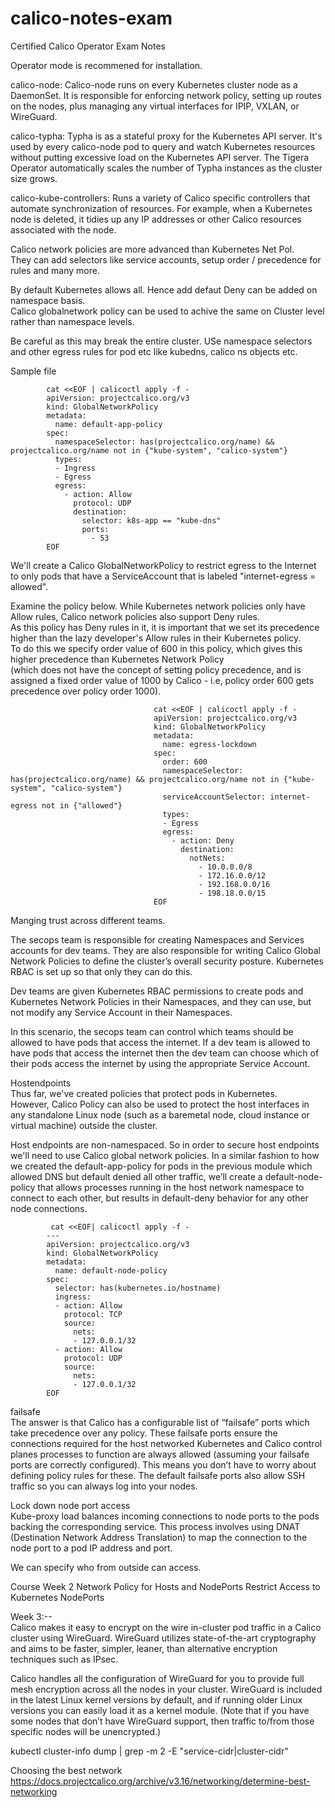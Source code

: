 # calico-notes-exam
Certified Calico Operator Exam Notes



Operator mode is recommened for installation.


calico-node: Calico-node runs on every Kubernetes cluster node as a DaemonSet. It is responsible for enforcing network policy, setting up routes on the nodes, plus managing any virtual interfaces for IPIP, VXLAN, or WireGuard.

calico-typha: Typha is as a stateful proxy for the Kubernetes API server. It's used by every calico-node pod to query and watch Kubernetes resources without putting excessive load on the Kubernetes API server.  The Tigera Operator automatically scales the number of Typha instances as the cluster size grows.

calico-kube-controllers: Runs a variety of Calico specific controllers that automate synchronization of resources. For example, when a Kubernetes node is deleted, it tidies up any IP addresses or other Calico resources associated with the node.


Calico network policies are more advanced than Kubernetes Net Pol.\
They can add selectors like service accounts, setup order / precedence for rules and many more.



By default Kubernetes allows all. Hence add defaut Deny can be added on namespace basis.\
Calico globalnetwork policy can be used to achive the same on Cluster level rather than namespace levels.


Be careful as this may break the entire cluster.
USe namespace selectors and other egress rules for pod etc like kubedns, calico ns objects etc.


Sample file

            cat <<EOF | calicoctl apply -f -
            apiVersion: projectcalico.org/v3
            kind: GlobalNetworkPolicy
            metadata:
              name: default-app-policy
            spec:
              namespaceSelector: has(projectcalico.org/name) && projectcalico.org/name not in {"kube-system", "calico-system"}
              types:
              - Ingress
              - Egress
              egress:
                - action: Allow
                  protocol: UDP
                  destination:
                    selector: k8s-app == "kube-dns"
                    ports:
                      - 53
            EOF



We'll create a Calico GlobalNetworkPolicy to restrict egress to the Internet to only pods that have a ServiceAccount that is labeled "internet-egress = allowed".

Examine the policy below. While Kubernetes network policies only have Allow rules, Calico network policies also support Deny rules.\
As this policy has Deny rules in it, it is important that we set its precedence higher than the lazy developer's Allow rules in their Kubernetes policy.\
To do this we specify order value of 600 in this policy, which gives this higher precedence than Kubernetes Network Policy\
(which does not have the concept of setting policy precedence, and is assigned a fixed order value of 1000 by Calico - i.e, policy order 600 gets precedence over policy order 1000).


                                    cat <<EOF | calicoctl apply -f -
                                    apiVersion: projectcalico.org/v3
                                    kind: GlobalNetworkPolicy
                                    metadata:
                                      name: egress-lockdown
                                    spec:
                                      order: 600
                                      namespaceSelector: has(projectcalico.org/name) && projectcalico.org/name not in {"kube-system", "calico-system"}
                                      serviceAccountSelector: internet-egress not in {"allowed"}
                                      types:
                                      - Egress
                                      egress:
                                        - action: Deny
                                          destination:
                                            notNets:
                                              - 10.0.0.0/8
                                              - 172.16.0.0/12
                                              - 192.168.0.0/16
                                              - 198.18.0.0/15
                                    EOF



Manging trust across different teams.

The secops team is responsible for creating Namespaces and Services accounts for dev teams. They are also responsible for writing Calico Global Network Policies to define the cluster’s overall security posture. Kubernetes RBAC is set up so that only they can do this.

Dev teams are given Kubernetes RBAC permissions to create pods and Kubernetes Network Policies in their Namespaces, and they can use, but not modify any Service Account in their Namespaces. 

In this scenario, the secops team can control which teams should be allowed to have pods that access the internet. If a dev team is allowed to have pods that access the internet then the dev team can choose which of their pods access the internet by using the appropriate Service Account.




Hostendpoints\
Thus far, we've created policies that protect pods in Kubernetes.\
However, Calico Policy can also be used to protect the host interfaces in any standalone Linux node (such as a baremetal node, cloud instance or virtual machine) outside the cluster.


 Host endpoints are non-namespaced. So in order to secure host endpoints we'll need to use Calico global network policies. In a similar fashion to how we created the default-app-policy for pods in the previous module which allowed DNS but default denied all other traffic, we’ll create a default-node-policy that allows processes running in the host network namespace to connect to each other, but results in default-deny behavior for any other node connections.
 

             cat <<EOF| calicoctl apply -f -
            ---
            apiVersion: projectcalico.org/v3
            kind: GlobalNetworkPolicy
            metadata:
              name: default-node-policy
            spec:
              selector: has(kubernetes.io/hostname)
              ingress:
              - action: Allow
                protocol: TCP
                source:
                  nets:
                  - 127.0.0.1/32
              - action: Allow
                protocol: UDP
                source:
                  nets:
                  - 127.0.0.1/32
            EOF
 
 

failsafe\
The answer is that Calico has a configurable list of “failsafe” ports which take precedence over any policy. These failsafe ports ensure the connections required for the host networked Kubernetes and Calico control planes processes to function are always allowed (assuming your failsafe ports are correctly configured). This means you don’t have to worry about defining policy rules for these. The default failsafe ports also allow SSH traffic so you can always log into your nodes.


Lock down node port access\
Kube-proxy load balances incoming connections to node ports to the pods backing the corresponding service. This process involves using DNAT (Destination Network Address Translation) to map the connection to the node port to a pod IP address and port.


We can specify who from outside can access.


Course  Week 2  Network Policy for Hosts and NodePorts  Restrict Access to Kubernetes NodePorts



Week 3:-- \
Calico makes it easy to encrypt on the wire in-cluster pod traffic in a Calico cluster using WireGuard. WireGuard utilizes state-of-the-art cryptography and aims to be faster, simpler, leaner, than alternative encryption techniques such as IPsec.


Calico handles all the configuration of WireGuard for you to provide full mesh encryption across all the nodes in your cluster.  WireGuard is included in the latest Linux kernel versions by default, and if running older Linux versions you can easily load it as a kernel module. (Note that if you have some nodes that don’t have WireGuard support, then traffic to/from those specific nodes will be unencrypted.)



kubectl cluster-info dump | grep -m 2 -E "service-cidr|cluster-cidr"



Choosing the best network \
https://docs.projectcalico.org/archive/v3.16/networking/determine-best-networking







